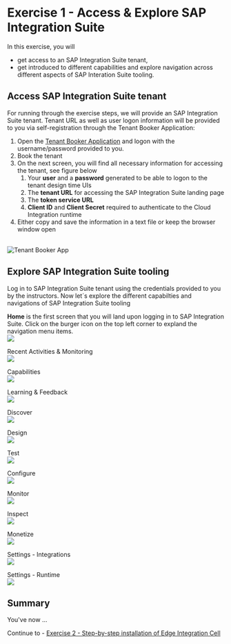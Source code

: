 
# Exercise 1 - Access & Explore SAP Integration Suite

In this exercise, you will 
- get access to an SAP Integration Suite tenant,
- get introduced to different capabilities and explore navigation across different aspects of SAP Interation Suite tooling.

## Access SAP Integration Suite tenant

For running through the exercise steps, we will provide an SAP Integration Suite tenant. Tenant URL as well as user logon information will be provided to you via self-registration through the Tenant Booker Application:

1. Open the [Tenant Booker Application](https://techedtenantbookerapplication-ea8d400e6.dispatcher.eu2.hana.ondemand.com/index.html) and logon with the username/password provided to you.
2. Book the tenant
3. On the next screen, you will find all necessary information for accessing the tenant, see figure below
   1. Your **user** and a **password** generated to be able to logon to the tenant design time UIs
   2. The **tenant URL** for accessing the SAP Integration Suite landing page
   3. The **token service URL**
   4. **Client ID** and **Client Secret** required to authenticate to the Cloud Integration runtime
4. Either copy and save the information in a text file or keep the browser window open

<br>![Tenant Booker App](/exercises/ex1/images/TB.jpg)

## Explore SAP Integration Suite tooling

Log in to SAP Integration Suite tenant using the credentials provided to you by the instructors. Now let´s explore the different capabilties and navigations of SAP Integration Suite tooling

**Home** is the first screen that you will land upon logging in to SAP Integration Suite. Click on the burger icon on the top left corner to expland the navigation menu items.
<br>![](/exercises/ex1/images/Home.jpg)

Recent Activities & Monitoring 
<br>![](/exercises/ex1/images/Home-Recent.jpg)

Capabilities
<br>![](/exercises/ex1/images/Home-Capabilities.jpg)

Learning & Feedback
<br>![](/exercises/ex1/images/Home-Resources.jpg)

Discover
<br>![](/exercises/ex1/images/Discover.jpg)

Design
<br>![](/exercises/ex1/images/Design.jpg)

Test
<br>![](/exercises/ex1/images/Test-APIs.jpg)

Configure
<br>![](/exercises/ex1/images/Configure-APIs.jpg)

Monitor
<br>![](/exercises/ex1/images/Monitor-Integration.jpg)

Inspect
<br>![](/exercises/ex1/images/Inspect.jpg)

Monetize
<br>![](/exercises/ex1/images/Monetize.jpg)

Settings - Integrations
<br>![](/exercises/ex1/images/Settings-Integrations.jpg)

Settings - Runtime
<br>![](/exercises/ex1/images/Settings-Runtime.jpg)



## Summary

You've now ...

Continue to - [Exercise 2 -  Step-by-step installation of Edge Integration Cell](../ex2/README.md)
